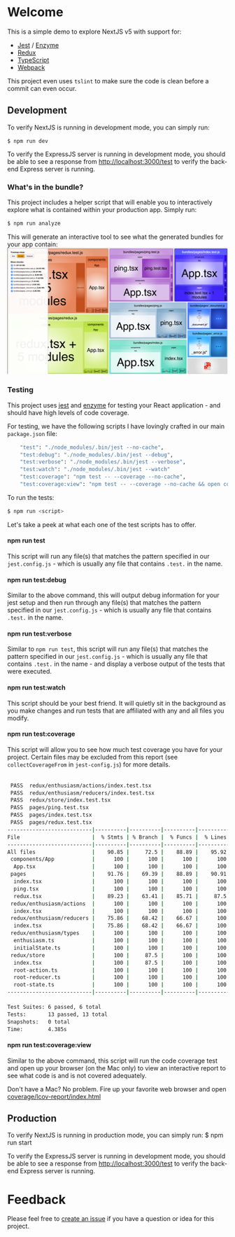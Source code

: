 # Welcome
This is a simple demo to explore NextJS v5 with support for:
+ [Jest](https://facebook.github.io/jest/) / [Enzyme](http://airbnb.io/enzyme/)
+ [Redux](https://redux.js.org)
+ [TypeScript](https://www.typescriptlang.org)
+ [Webpack](https://webpack.js.org)

This project even uses `tslint` to make sure the code is clean before a commit can even occur.

## Development
To verify NextJS is running in development mode, you can simply run:

    $ npm run dev

To verify the ExpressJS server is running in development mode, you should be able to see a response from [http://localhost:3000/test](http://localhost:3000/test) to verify the back-end Express server is running.

### What's in the bundle?
This project includes a helper script that will enable you to interactively explore what is contained within your production app. Simply run:

```sh
$ npm run analyze
```

This will generate an interactive tool to see what the generated bundles for your app contain:
![Bundle Analysis](static/analyze.png)

### Testing
This project uses [jest](https://facebook.github.io/jest/) and [enzyme](http://airbnb.io/enzyme/) for testing your React application - and should have high levels of code coverage.

For testing, we have the following scripts I have lovingly crafted in our main `package.json` file:

```sh
    "test": "./node_modules/.bin/jest --no-cache",
    "test:debug": "./node_modules/.bin/jest --debug",
    "test:verbose": "./node_modules/.bin/jest --verbose",
    "test:watch": "./node_modules/.bin/jest --watch"
    "test:coverage": "npm test -- --coverage --no-cache",
    "test:coverage:view": "npm test -- --coverage --no-cache && open coverage/lcov-report/index.html",
```

To run the tests:
```sh
$ npm run <script>
```

Let's take a peek at what each one of the test scripts has to offer.

#### npm run test
This script will run any file(s) that matches the pattern specified in our `jest.config.js` - which is usually any file that contains `.test.` in the name.

#### npm run test:debug
Similar to the above command, this will output debug information for your jest setup and then run through any file(s) that matches the pattern specified in our `jest.config.js` - which is usually any file that contains `.test.` in the name.

#### npm run test:verbose
Similar to `npm run test`, this script will run any file(s) that matches the pattern specified in our `jest.config.js` - which is usually any file that contains `.test.` in the name - and display a verbose output of the tests that were executed.

#### npm run test:watch
This script should be your best friend. It will quietly sit in the background as you make changes and run tests that are affiliated with any and all files you modify.

#### npm run test:coverage
This script will allow you to see how much test coverage you have for your project. Certain files may be excluded from this report (see `collectCoverageFrom` in `jest-config.js`) for more details.

```sh

 PASS  redux/enthusiasm/actions/index.test.tsx
 PASS  redux/enthusiasm/reducers/index.test.tsx
 PASS  redux/store/index.test.tsx
 PASS  pages/ping.test.tsx
 PASS  pages/index.test.tsx
 PASS  pages/redux.test.tsx
---------------------------|----------|----------|----------|----------|----------------|
File                       |  % Stmts | % Branch |  % Funcs |  % Lines |Uncovered Lines |
---------------------------|----------|----------|----------|----------|----------------|
All files                  |    90.85 |     72.5 |    88.89 |    95.92 |                |
 components/App            |      100 |      100 |      100 |      100 |                |
  App.tsx                  |      100 |      100 |      100 |      100 |                |
 pages                     |    91.76 |    69.39 |    88.89 |    90.91 |                |
  index.tsx                |      100 |      100 |      100 |      100 |                |
  ping.tsx                 |      100 |      100 |      100 |      100 |                |
  redux.tsx                |    89.23 |    63.41 |    85.71 |     87.5 |          31,36 |
 redux/enthusiasm/actions  |      100 |      100 |      100 |      100 |                |
  index.tsx                |      100 |      100 |      100 |      100 |                |
 redux/enthusiasm/reducers |    75.86 |    68.42 |    66.67 |      100 |                |
  index.tsx                |    75.86 |    68.42 |    66.67 |      100 |            1,4 |
 redux/enthusiasm/types    |      100 |      100 |      100 |      100 |                |
  enthusiasm.ts            |      100 |      100 |      100 |      100 |                |
  initialState.ts          |      100 |      100 |      100 |      100 |                |
 redux/store               |      100 |     87.5 |      100 |      100 |                |
  index.tsx                |      100 |     87.5 |      100 |      100 |              5 |
  root-action.ts           |      100 |      100 |      100 |      100 |                |
  root-reducer.ts          |      100 |      100 |      100 |      100 |                |
  root-state.ts            |      100 |      100 |      100 |      100 |                |
---------------------------|----------|----------|----------|----------|----------------|

Test Suites: 6 passed, 6 total
Tests:       13 passed, 13 total
Snapshots:   0 total
Time:        4.385s
```

#### npm run test:coverage:view
Similar to the above command, this script will run the code coverage test and open up your browser (on the Mac only) to view an interactive report to see what code is and is not covered adequately.

Don't have a Mac? No problem. Fire up your favorite web browser and open [coverage/lcov-report/index.html](coverage/lcov-report/index.html)

## Production
To verify NextJS is running in production mode, you can simply run:
    $ npm run start

To verify the ExpressJS server is running in development mode, you should be able to see a response from [http://localhost:3000/test](http://localhost:3000/test) to verify the back-end Express server is running.

# Feedback
Please feel free to [create an issue](https://github.com/TheRobBrennan/demo-nextjs-v5/issues) if you have a question or idea for this project.